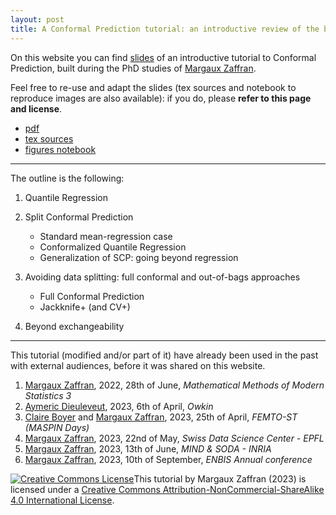 ```yaml
---
layout: post
title: A Conformal Prediction tutorial: an introductive review of the basics. 
---
```


On this website you can find [slides](/assets/files/cptuto.pdf) of an introductive tutorial to Conformal Prediction, built during the PhD studies of [Margaux Zaffran](https://mzaffran.github.io/).  

Feel free to re-use and adapt the slides (tex sources and notebook to reproduce images are also available): if you do, please **refer to this page and license**.  

- [pdf](/assets/files/cptuto.pdf)
- [tex sources](/assets/files/cptuto_sources.zip)
- [figures notebook](/assets/files/cptuto_notebook_illus.ipynb)

<object data=
"/assets/files/cptuto.pdf"
                width="800"
                height="500">
</object>

***

The outline is the following:  
1. Quantile Regression  

1. Split Conformal Prediction
    - Standard mean-regression case
    - Conformalized Quantile Regression
    - Generalization of SCP: going beyond regression
1. Avoiding data splitting: full conformal and out-of-bags approaches
    - Full Conformal Prediction
    - Jackknife+ (and CV+)
1. Beyond exchangeability

***

This tutorial (modified and/or part of it) have already been used in the past with external audiences, before it was shared on this website.
1. [Margaux Zaffran](https://mzaffran.github.io/), 2022, 28th of June, _Mathematical Methods of Modern Statistics 3_
1. [Aymeric Dieuleveut](http://www.cmap.polytechnique.fr/~aymeric.dieuleveut/), 2023, 6th of April, _Owkin_
1. [Claire Boyer](https://perso.lpsm.paris/~cboyer/) and [Margaux Zaffran](https://mzaffran.github.io/), 2023, 25th of April, _FEMTO-ST (MASPIN Days)_
1. [Margaux Zaffran](https://mzaffran.github.io/), 2023, 22nd of May, _Swiss Data Science Center - EPFL_
1. [Margaux Zaffran](https://mzaffran.github.io/), 2023, 13th of June, _MIND & SODA - INRIA_
1. [Margaux Zaffran](https://mzaffran.github.io/), 2023, 10th of September, _ENBIS Annual conference_

<a rel="license" href="http://creativecommons.org/licenses/by-nc-sa/4.0/"><img alt="Creative Commons License" style="border-width:0" src="https://i.creativecommons.org/l/by-nc-sa/4.0/88x31.png" /></a>This tutorial by Margaux Zaffran (2023) is licensed under a <a rel="license" href="http://creativecommons.org/licenses/by-nc-sa/4.0/">Creative Commons Attribution-NonCommercial-ShareAlike 4.0 International License</a>.
